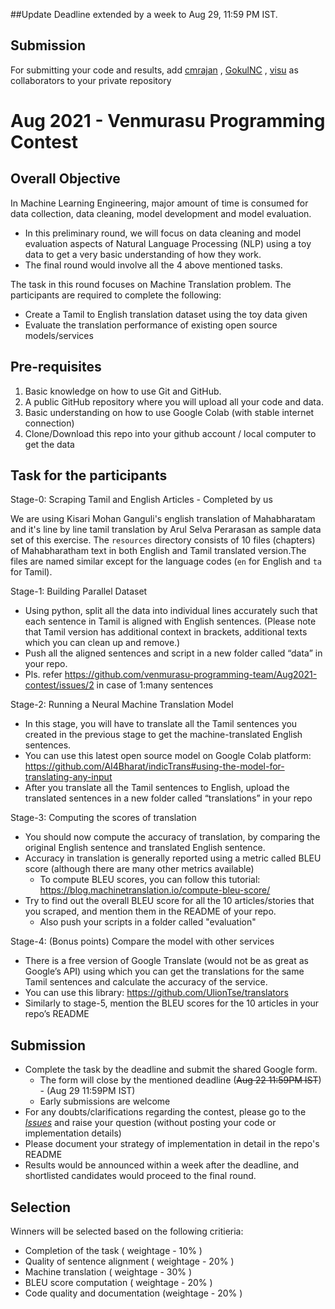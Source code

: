 ##Update
Deadline extended by a week to Aug 29, 11:59 PM IST.

## Submission
For submitting your code and results, add [cmrajan](https://github.com/cmrajan) , [GokulNC](https://github.com/GokulNC) , [visu](https://github.com/visu) as collaborators to your private repository

# Aug 2021 - Venmurasu Programming Contest 

## Overall Objective

In Machine Learning Engineering, major amount of time is consumed for data collection, data cleaning, model development and model evaluation.
- In this preliminary round, we will focus on data cleaning and model evaluation aspects of Natural Language Processing (NLP) using a toy data to get a very basic understanding of how they work.
- The final round would involve all the 4 above mentioned tasks.

The task in this round focuses on Machine Translation problem. The participants are required to complete the following:
- Create a Tamil to English translation dataset using the toy data given
- Evaluate the translation performance of existing open source models/services

## Pre-requisites

1. Basic knowledge on how to use Git and GitHub.
2. A public GitHub repository where you will upload all your code and data.
3. Basic understanding on how to use Google Colab (with stable internet connection)
4. Clone/Download this repo into your github account / local computer to get the data

## Task for the participants

Stage-0: Scraping Tamil and English Articles - Completed by us

We are using Kisari Mohan Ganguli's english translation of Mahabharatam and it's line by line tamil translation by Arul Selva Perarasan as sample data set of this exercise. The `resources` directory consists of 10 files (chapters) of Mahabharatham text in both English and Tamil translated version.The files are named similar except for the language codes (`en` for English and `ta` for Tamil).

Stage-1: Building Parallel Dataset

- Using python, split all the data into individual lines accurately such that each sentence in Tamil is aligned with English sentences.
  (Please note that Tamil version has additional context in brackets, additional texts which you can clean up and remove.)
- Push all the aligned sentences and script in a new folder called “data” in your repo.
- Pls. refer https://github.com/venmurasu-programming-team/Aug2021-contest/issues/2 in case of 1:many sentences

Stage-2: Running a Neural Machine Translation Model

- In this stage, you will have to translate all the Tamil sentences you created in the previous stage to get the machine-translated English sentences.
- You can use this latest open source model on Google Colab platform: https://github.com/AI4Bharat/indicTrans#using-the-model-for-translating-any-input
- After you translate all the Tamil sentences to English, upload the translated sentences in a new folder called “translations” in your repo

Stage-3: Computing the scores of translation

- You should now compute the accuracy of translation, by comparing the original English sentence and translated English sentence.
- Accuracy in translation is generally reported using a metric called BLEU score (although there are many other metrics available)
  - To compute BLEU scores, you can follow this tutorial: https://blog.machinetranslation.io/compute-bleu-score/
- Try to find out the overall BLEU score for all the 10 articles/stories that you scraped, and mention them in the README of your repo.
  - Also push your scripts in a folder called "evaluation"

Stage-4: (Bonus points) Compare the model with other services

- There is a free version of Google Translate (would not be as great as Google’s API) using which you can get the translations for the same Tamil sentences and calculate the accuracy of the service.
- You can use this library: https://github.com/UlionTse/translators
- Similarly to stage-5, mention the BLEU scores for the 10 articles in your repo’s README

## Submission

- Complete the task by the deadline and submit the shared Google form.
  - The form will close by the mentioned deadline (~~Aug 22 11:59PM IST~~) - (Aug 29 11:59PM IST)
  - Early submissions are welcome
- For any doubts/clarifications regarding the contest, please go to the [_Issues_](https://github.com/venmurasu-programming-team/Aug2021-contest/issues) and raise your question
  (without posting your code or implementation details)
- Please document your strategy of implementation in detail in the repo's README
- Results would be announced within a week after the deadline, and shortlisted candidates would proceed to the final round.

## Selection

Winners will be selected based on the following critieria:
* Completion of the task ( weightage - 10% )
* Quality of sentence alignment ( weightage - 20% )
* Machine translation ( weightage - 30% )
* BLEU score computation ( weightage - 20% )
* Code quality and documentation (weightage - 20% )
